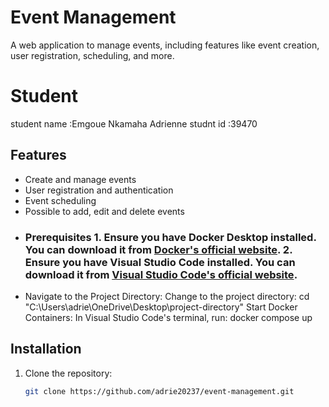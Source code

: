 # Event Management

A web application to manage events, including features like event creation, user registration, scheduling, and more.
# Student 
student name :Emgoue Nkamaha Adrienne 
studnt id :39470

## Features
- Create and manage events
- User registration and authentication
- Event scheduling
- Possible to add, edit and delete events
- ### Prerequisites 1. Ensure you have **Docker Desktop** installed. You can download it from [Docker's official website](https://www.docker.com/products/docker-desktop). 2. Ensure you have **Visual Studio Code** installed. You can download it from [Visual Studio Code's official website](https://code.visualstudio.com/).
- Navigate to the Project Directory: Change to the project directory:
cd "C:\Users\adrie\OneDrive\Desktop\project-directory"
Start Docker Containers: In Visual Studio Code's terminal, run: docker compose up



## Installation
1. Clone the repository:
   ```sh
   git clone https://github.com/adrie20237/event-management.git

